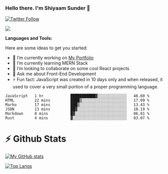 ### Hello there. I'm Shiyaam Sunder 👋

[![Twitter Follow](https://img.shields.io/twitter/follow/shiyaamsunder?label=Follow%20Me&style=social)][twitter]

![](https://visitor-badge.glitch.me/badge?page_id=shiyaamsunder)

**Languages and Tools:**

Here are some ideas to get you started:

- 🔭 I’m currently working on [My Portfolio](https://github.com/shiyaamsunder/portfolio)
- 🌱 I’m currently learning MERN Stack
- 👯 I’m looking to collaborate on some cool React projects
- 💬 Ask me about Front-End Development
- ⚡ Fun fact: JavaScript was created in 10 days only and when released, it used to cover a very small portion of a proper programming language.

<!--START_SECTION:waka-->

```text
JavaScript   1 hr            ███████████▓░░░░░░░░░░░░░   46.60 %
HTML         22 mins         ████▒░░░░░░░░░░░░░░░░░░░░   17.09 %
Marko        17 mins         ███▒░░░░░░░░░░░░░░░░░░░░░   13.43 %
JSON         13 mins         ██▓░░░░░░░░░░░░░░░░░░░░░░   10.19 %
Markdown     8 mins          █▓░░░░░░░░░░░░░░░░░░░░░░░   06.81 %
Rust         4 mins          ▓░░░░░░░░░░░░░░░░░░░░░░░░   03.07 %
```

<!--END_SECTION:waka-->

# :zap: Github Stats

[![My GitHub stats](https://github-readme-stats.vercel.app/api?username=shiyaamsunder&show_icons=true&count_private=true&theme=nightowl)](https://github.com/github-readme-stats)

[![Top Langs](https://github-readme-stats.vercel.app/api/top-langs/?username=shiyaamsunder&count_private=true&layout=compact&theme=nightowl)](https://github.com/github-readme-stats)

[twitter]: https://twitter.com/shiyaamsunder
